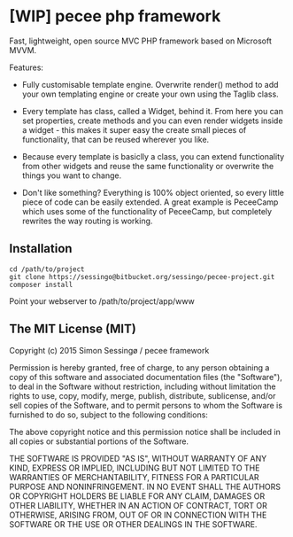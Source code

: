 # [WIP] pecee php framework

Fast, lightweight, open source MVC PHP framework based on Microsoft MVVM.

Features:

- Fully customisable template engine. Overwrite render() method to add your own templating engine or create your own using the Taglib class.

- Every template has class, called a Widget, behind it. From here you can set properties, create methods and you can even render widgets inside a widget - this makes it super easy the create small pieces of functionality, that can be reused wherever you like.

- Because every template is basiclly a class, you can extend functionality from other widgets and reuse the same functionality or overwrite the things you want to change.

- Don't like something? Everything is 100% object oriented, so every little piece of code can be easily extended. A great example is PeceeCamp which uses some of the functionality of PeceeCamp, but completely rewrites the way routing is working.

## Installation ##

```
cd /path/to/project
git clone https://sessingo@bitbucket.org/sessingo/pecee-project.git
composer install
```

Point your webserver to /path/to/project/app/www

## The MIT License (MIT)

Copyright (c) 2015 Simon Sessingø / pecee framework

Permission is hereby granted, free of charge, to any person obtaining a copy
of this software and associated documentation files (the "Software"), to deal
in the Software without restriction, including without limitation the rights
to use, copy, modify, merge, publish, distribute, sublicense, and/or sell
copies of the Software, and to permit persons to whom the Software is
furnished to do so, subject to the following conditions:

The above copyright notice and this permission notice shall be included in all
copies or substantial portions of the Software.

THE SOFTWARE IS PROVIDED "AS IS", WITHOUT WARRANTY OF ANY KIND, EXPRESS OR
IMPLIED, INCLUDING BUT NOT LIMITED TO THE WARRANTIES OF MERCHANTABILITY,
FITNESS FOR A PARTICULAR PURPOSE AND NONINFRINGEMENT. IN NO EVENT SHALL THE
AUTHORS OR COPYRIGHT HOLDERS BE LIABLE FOR ANY CLAIM, DAMAGES OR OTHER
LIABILITY, WHETHER IN AN ACTION OF CONTRACT, TORT OR OTHERWISE, ARISING FROM,
OUT OF OR IN CONNECTION WITH THE SOFTWARE OR THE USE OR OTHER DEALINGS IN THE
SOFTWARE.

